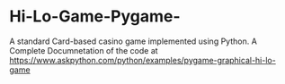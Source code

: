 # Hi-Lo-Game-Pygame-
A standard Card-based casino game implemented using Python.
A Complete Documnetation of the code at https://www.askpython.com/python/examples/pygame-graphical-hi-lo-game
